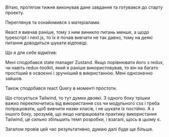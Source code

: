 Вітаю, протягом тижня виконував дане завдання та готувався до старту проекту.

Переглянув та ознайомився з матеріалами.

React я вивчав раніше, тому з ним виникло питань менше, а щодо typescript і next.js, то їх я почав вивчати не так давно, тому на деякі питання доводиться шукати відповіді.

Що я для себе відмітив:

Мені сподобався state manager Zustand. Якщо порівнювати його з redux, чи навіть redux-toolkit, який я раніше використовував, то він на багато простіший в освоєнні і зручніший в викристаннію. Мені однозначно зайшов.

Також сподобався react Query в моменті простоти.

Що стосується Tailwind, то тут думки двоякі.
З одного боку трішки важко переключитись від використання css чи модульного css і треба попрацювати, щоб вивчити назви класів, і не шукати їх постійно.
А з іншого боку, зрозумів, що якщо напрацювати практику використання Tailwind, це сильно збільшить темп розробки, і взагалі, щось в цьому є.

Загалом провів цей час результативно, думаю далі буде ще більше.
